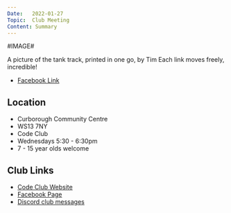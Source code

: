 ```yaml
---
Date:   2022-01-27
Topic:  Club Meeting
Content: Summary
---
```

#IMAGE#

A picture of the tank track, printed in one go, by Tim
Each link moves freely, incredible!

* [Facebook Link](https://www.facebook.com/1481985248595237/posts/4552256054901459/)

## Location

* Curborough Community Centre
* WS13 7NY
* Code Club
* Wednesdays 5:30 - 6:30pm
* 7 - 15 year olds welcome

## Club Links

* [Code Club Website](https://lichfield-code-club.github.io/)
* [Facebook Page](https://www.facebook.com/LichfieldCoders)
* [Discord club messages](https://discord.gg/szz6xGK)
